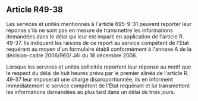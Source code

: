 Article R49-38
----
Les services et unités mentionnés à l'article 695-9-31 peuvent reporter leur
réponse s'ils ne sont pas en mesure de transmettre les informations demandées
dans le délai qui leur est imparti en application de l'article R. 49-37. Ils
indiquent les raisons de ce report au service compétent de l'Etat requérant au
moyen d'un formulaire établi conformément à l'annexe A de la décision-cadre
2006/960/ JAI du 18 décembre 2006.

Lorsque les services et unités sollicités reportent leur réponse au motif que le
respect du délai de huit heures prévu par le premier alinéa de l'article R.
49-37 leur imposerait une charge disproportionnée, ils en informent
immédiatement le service compétent de l'Etat requérant et lui transmettent les
informations demandées au plus tard dans un délai de trois jours.
